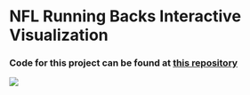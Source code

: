 # NFL Running Backs Interactive Visualization

### Code for this project can be found at [this repository](https://github.com/a-camarillo/NFL-running-backs-2019)

![](https://github.com/a-camarillo/NFL-running-backs-2019/images/players.gif)
